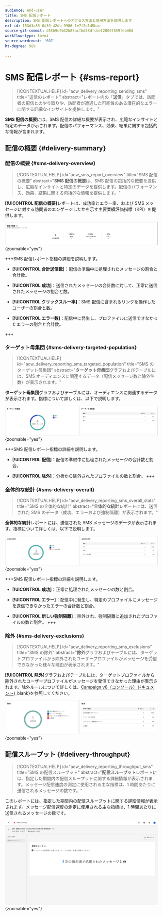 ```yaml
---
audience: end-user
title: SMS 配信レポート
description: SMS 配信レポートへのアクセス方法と使用方法を説明します
exl-id: 153d3a85-0d39-42db-9906-1e7f2d1d5bae
source-git-commit: d58b9e9b32b85acfbd58dfcbef2000f859feb40d
workflow-type: tm+mt
source-wordcount: '607'
ht-degree: 96%

---
```


# SMS 配信レポート {#sms-report}

>[!CONTEXTUALHELP]
>id="acw_delivery_reporting_sending_sms"
>title="送信のレポート"
>abstract="レポート内の「**送信**」タブでは、訪問者の配信とのやり取りや、訪問者が遭遇した可能性のある潜在的なエラーに関する詳細なインサイトを提供します。"

**SMS 配信の概要**&#x200B;には、SMS 配信の詳細な概要が表示され、広範なインサイトと特定のデータが示されます。配信のパフォーマンス、効果、結果に関する包括的な情報が含まれます。

## 配信の概要 {#delivery-summary}

### 配信の概要 {#sms-delivery-overview}

>[!CONTEXTUALHELP]
>id="acw_sms_report_overview"
>title="SMS 配信の概要"
>abstract="**SMS 配信の概要**&#x200B;は、SMS 配信の包括的な概要を提供し、広範なインサイトと特定のデータを提供します。配信のパフォーマンス、効果、結果に関する包括的な情報を提供します。"

**[!UICONTROL 配信の概要]**&#x200B;レポートは、成功率とエラー率、および SMS メッセージに対する訪問者のエンゲージしたかを示す主要業績評価指標（KPI）を提供します。

![説明：画像は、成功率、エラー率、訪問者エンゲージメントなどの KPI を含む、配信の概要レポートを示します。](assets/reporting_sms_3.png){zoomable="yes"}

+++SMS 配信レポート指標の詳細を説明します。

* **[!UICONTROL 合計送信数]**：配信の準備中に処理されたメッセージの割合と合計数。

* **[!UICONTROL 成功]**：送信されたメッセージの合計数に対して、正常に送信されたメッセージの割合と数。

* **[!UICONTROL クリックスルー率]**：SMS 配信に含まれるリンクを操作したユーザーの割合と数。

* **[!UICONTROL エラー数]**：配信中に発生し、プロファイルに送信できなかったエラーの割合と合計数。

+++

### ターゲット母集団 {#sms-delivery-targeted-population}

>[!CONTEXTUALHELP]
>id="acw_delivery_reporting_sms_targeted_population"
>title="SMS のターゲット母集団"
>abstract="**ターゲット母集団**&#x200B;グラフおよびテーブルには、SMS オーディエンスに関連するデータ（配信メッセージ数と除外件数）が表示されます。"

**ターゲット母集団**&#x200B;グラフおよびテーブルには、オーディエンスに関連するデータが表示されます。指標について詳しくは、以下で説明します。

![説明：画像は、配信するメッセージと除外などの指標を含むターゲット母集団のグラフおよびテーブルを示します。](assets/reporting_sms_4.png){zoomable="yes"}

+++SMS 配信レポート指標の詳細を説明します。

* **[!UICONTROL 配信]**：配信の準備中に処理されたメッセージの合計数と割合。

* **[!UICONTROL 除外]**：分析から除外されたプロファイルの数と割合。
+++

### 全体的な統計 {#sms-delivery-overall}

>[!CONTEXTUALHELP]
>id="acw_delivery_reporting_sms_overall_stats"
>title="SMS の全体的な統計"
>abstract="**全体的な統計**&#x200B;レポートには、送信された SMS のデータ（成功、エラーおよび強制隔離）が表示されます。"

**全体的な統計**&#x200B;レポートには、送信された SMS メッセージのデータが表示されます。指標について詳しくは、以下で説明します。

![説明：画像は、成功率、エラー、強制隔離などの指標を含む、全体的な統計レポートを示します。](assets/reporting_sms_5.png){zoomable="yes"}

+++SMS 配信レポート指標の詳細を説明します。

* **[!UICONTROL 成功]**：正常に処理されたメッセージの数と割合。

* **[!UICONTROL エラー]**：配信中に発生し、特定のプロファイルにメッセージを送信できなかったエラーの合計数と割合。

* **[!UICONTROL 新しい強制隔離]**：除外され、強制隔離に追加されたプロファイルの数と割合。
+++

### 除外 {#sms-delivery-exclusions}

>[!CONTEXTUALHELP]
>id="acw_delivery_reporting_sms_exclusions"
>title="SMS の除外"
>abstract="**除外**&#x200B;グラフおよびテーブルには、ターゲットプロファイルから除外されたユーザープロファイルがメッセージを受信できなかった様々な理由が表示されます。"

**[!UICONTROL 除外]**&#x200B;グラフおよびテーブルには、ターゲットプロファイルから除外されたユーザープロファイルがメッセージを受信できなかった理由が表示されます。除外ルールについて詳しくは、[Campaign v8（コンソール）ドキュメント](https://experienceleague.adobe.com/docs/campaign/campaign-v8/send/failures/delivery-failures.html?lang=ja#sms-quarantines){_blank}を参照してください。

![説明：この画像は、ユーザープロファイルがメッセージの受信から除外される理由の詳細を示す除外グラフおよびテーブルを示します。](assets/reporting_sms_6.png){zoomable="yes"}

## 配信スループット {#delivery-throughput}

>[!CONTEXTUALHELP]
>id="acw_delivery_reporting_throughput_sms"
>title="SMS の配信スループット"
>abstract="**配信スループット**&#x200B;レポートには、指定した期間内の配信スループットに関する詳細情報が表示されます。メッセージ配信速度の測定に使用される主な指標は、1 時間あたりに送信されるメッセージの数です。"

このレポートには、指定した期間内の配信スループットに関する詳細情報が表示されます。メッセージ配信速度の測定に使用される主な指標は、1 時間あたりに送信されるメッセージの数です。

![説明：画像は、指定した期間内に 1 時間あたりに送信されたメッセージ数などの指標を含む配信スループットレポートを示します。](assets/reporting_sms_2.png){zoomable="yes"}
